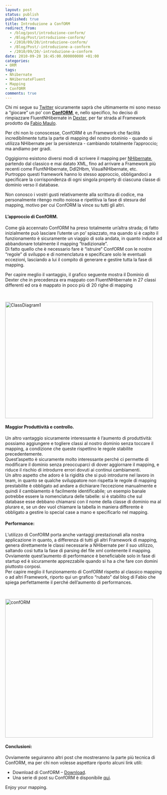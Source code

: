 ```yaml
---
layout: post
status: publish
published: true
title: Introduzione a ConfORM
redirect_from: 
  - /blog/post/introduzione-conform/
  - /Blog/Post/introduzione-conform/
  - /2010/09/20/introduzione-conform/
  - /Blog/Post/-introduzione-a-conform
  - /2010/09/20/-introduzione-a-conform
date: 2010-09-20 16:45:00.000000000 +01:00
categories:
- ORM
tags:
- Nhibernate
- NHibernateFluent
- Mapping
- ConfORM
comments: true
---
```

<p>Chi mi segue su <a title="My Twitter Page" href="http://twitter.com/imperugo" rel="nofollow" target="_blank">Twitter</a> sicuramente saprà che ultimamente mi sono messo a “giocare” un po’ con <strong><a title="ConfORM Project page" href="http://code.google.com/p/codeconform/" rel="nofollow" target="_blank">ConfORM</a></strong>, e, nello specifico, ho deciso di rimpiazzare FluentNHibernate in <a title="Dexter Blog Engine Category" href="http://www.imperugo.tostring.it/categories/archive/Dexter" target="_blank">Dexter</a>, per far strada al Framework prodotto da <a title="Fabio Maulo&#39;s blog" href="http://fabiomaulo.blogspot.com/" rel="nofollow" target="_blank">Fabio Maulo</a>.</p>  <p>Per chi non lo conoscesse, ConfORM è un Framework che facilità incredibilmente tutta la parte di mapping del nostro dominio - quando si utilizza NHibernate per la persistenza - cambiando totalmente l’approccio; ma andiamo per gradi.</p>  <p>Oggigiorno esistono diversi modi di scrivere il mapping per <a title="NHibernate posts" href="http://www.tostring.it/categories/archive/nhibernate/" target="_blank">NHibernate</a>, partendo dal classico e mai datato XML, fino ad arrivare a Framework più recenti come FluntNHibernate, Ddl2Hbm, VisualNHibernate, etc.     <br />Purtroppo questi framework hanno lo stesso approccio, obbligandoci a specificare la corrispondenza di ogni singola property di ciascuna classe di dominio verso il database.</p>  <p>Non conosco i vostri gusti relativamente alla scrittura di codice, ma personalmente ritengo molto noiosa e ripetitiva la fase di stesura del mapping, motivo per cui ConfORM la vince su tutti gli altri.</p>  <h4><b>L’approccio di ConfORM.</b></h4>  <p>Come già accennato ConfORM ha preso totalmente un’altra strada; di fatto inizialmente può lasciare l’utente un po’ spiazzato, ma quando si è capito il funzionamento è sicuramente un viaggio di sola andata, in quanto induce ad abbandonare totalmente il mapping “tradizionale”.    <br />Di fatto quello che è necessario fare è “istruire” ConfORM con le nostre “regole” di sviluppo e di nomenclatura e specificare solo le eventuali eccezioni, lasciando a lui il compito di generare e gestire tutta la fase di mapping.</p>  <p>Per capire meglio il vantaggio, il grafico seguente mostra il Dominio di Dexter che in precedenza era mappato con FluentNHibernate in 27 classi differenti ed ora è mappato in poco più di 20 righe di mapping </p>  <p>&#160;</p>  <p><a href="http://tostring.it/UserFiles/imperugo/ClassDiagram1_2.png" rel="shadowbox[ConfORM1]"><img style="background-image: none; border-right-width: 0px; margin: ; padding-left: 0px; padding-right: 0px; display: inline; border-top-width: 0px; border-bottom-width: 0px; border-left-width: 0px; padding-top: 0px" title="ClassDiagram1" border="0" alt="ClassDiagram1" src="http://tostring.it/UserFiles/imperugo/ClassDiagram1_thumb.png" width="474" height="374" /></a></p>  <h4><font style="font-weight: bold">Maggior Produttività e controllo.</font>     <br /></h4>  <p><b></b>Un altro vantaggio sicuramente interessante è l’aumento di produttività: possiamo aggiungere e togliere classi al nostro dominio senza toccare il mapping, a condizione che queste rispettino le regole stabilite precedentemente.     <br />Quest’aspetto è sicuramente molto interessante perché ci permette di modificare il dominio senza preoccuparci di dover aggiornare il mapping, e riduce il rischio di introdurre errori dovuti ai continui cambiamenti.     <br />Un altro aspetto che adoro è la rigidità che si può introdurre nel lavoro in team, in quanto se qualche sviluppatore non rispetta le regole di mapping prestabilite è obbligato ad andare a dichiarare l’eccezione manualmente e quindi il cambiamento è facilmente identificabile; un esempio banale potrebbe essere la nomenclatura delle tabelle: si è stabilito che sul database esse debbano chiamarsi con il nome della classe di dominio ma al plurare e, se un dev vuol chiamare la tabella in maniera differente è obbligato a gestire lo special case a mano e specificarlo nel mapping.</p>  <h4><b>Performance:</b></h4>  <p>L’utilizzo di ConfORM porta anche vantaggi prestazionali alla nostra applicazione in quanto, a differenza di tutti gli altri Framework di mapping, genera direttamente le classi necessarie a NHibernate per il suo utilizzo, saltando così tutta la fase di parsing del file xml contenente il mapping.    <br />Ovviamente quest’aumento di performance è beneficiabile solo in fase di startup ed è sicuramente apprezzabile quando si ha a che fare con domini piuttosto corposi.     <br />Per capire meglio il funzionamento di ConfORM rispetto al classico mapping o ad altri Framework, riporto qui un grafico “rubato” dal blog di Fabio che spiega perfettamente il perché dell’aumento di performances.</p>  <p>&#160;</p>  <p><a href="http://tostring.it/UserFiles/imperugo/confORM_2.png" rel="shadowbox[ConfORM1]"><img style="background-image: none; border-right-width: 0px; margin: ; padding-left: 0px; padding-right: 0px; display: inline; border-top-width: 0px; border-bottom-width: 0px; border-left-width: 0px; padding-top: 0px" title="confORM" border="0" alt="confORM" src="http://tostring.it/UserFiles/imperugo/confORM_thumb.png" width="474" height="445" /></a></p>  <h4><strong></strong></h4>  <h4><strong>Conclusioni</strong>:</h4>  <p><strong></strong>Ovviamente seguiranno altri post che mostreranno la parte più tecnica di ConfORM, ma per chi non volesse aspettare riporto alcuni link utili:</p>  <ul>   <li>Download di ConfORM – <a title="Download ConfORM" href="http://code.google.com/p/codeconform/" rel="nofollow" target="_blank">Download</a>. </li>    <li>Una serie di post su ConfORM è disponibile <a title="ConfORM Posts" href="http://fabiomaulo.blogspot.com/search/label/ConfORM" rel="nofollow" target="_blank">qui</a>. </li> </ul>  <p>Enjoy your mapping.</p>
